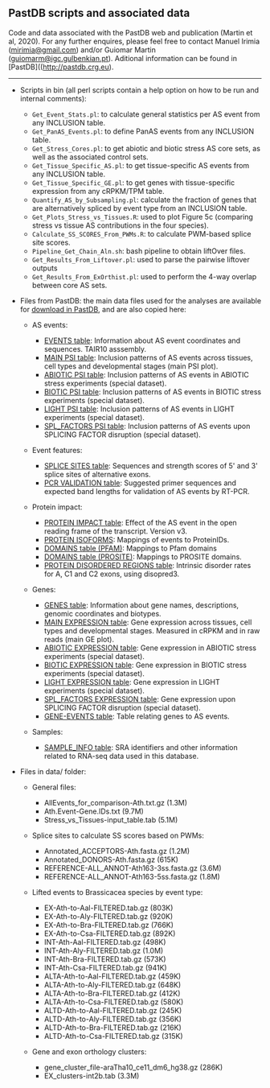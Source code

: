 ## PastDB scripts and associated data

Code and data associated with the PastDB web and publication (Martin et al, 2020). For any further enquires, please feel free to contact Manuel Irimia (mirimia@gmail.com) and/or Guiomar Martin (guiomarm@igc.gulbenkian.pt). Aditional information can be found in [PastDB]((http://pastdb.crg.eu).

------
  
* Scripts in bin (all perl scripts contain a help option on how to be run and internal comments):

  - `Get_Event_Stats.pl`: to calculate general statistics per AS event from any INCLUSION table.
  - `Get_PanAS_Events.pl`: to define PanAS events from any INCLUSION table.
  - `Get_Stress_Cores.pl`: to get abiotic and biotic stress AS core sets, as well as the associated control sets.
  - `Get_Tissue_Specific_AS.pl`: to get tissue-specific AS events from any INCLUSION table.
  - `Get_Tissue_Specific_GE.pl`: to get genes with tissue-specific expression from any cRPKM/TPM table.
  - `Quantify_AS_by_Subsampling.pl`: calculate the fraction of genes that are alternatively spliced by event type from an INCLUSION table.
  - `Get_Plots_Stress_vs_Tissues.R`: used to plot Figure 5c (comparing stress vs tissue AS contributions in the four species).
  - `Calculate_SS_SCORES_From_PWMs.R`: to calculate PWM-based splice site scores.
  - `Pipeline_Get_Chain_Aln.sh`: bash pipeline to obtain liftOver files.
  - `Get_Results_From_Liftover.pl`: used to parse the pairwise liftover outputs
  - `Get_Results_From_ExOrthist.pl`: used to perform the 4-way overlap between core AS sets.


* Files from PastDB: the main data files used for the analyses are available for [download in PastDB](http://pastdb.crg.eu/wiki/Downloads), and are also copied here:

  - AS events:
    - [EVENTS table](http://vastdb.crg.eu/downloads/araTha10/EVENT_INFO-araTha10.tab.gz): Information about AS event coordinates and sequences. TAIR10 asssembly.
    - [MAIN PSI table](http://vastdb.crg.eu/downloads/araTha10/PSI_TABLE-araTha10.tab.gz): Inclusion patterns of AS events across tissues, cell types and developmental stages (main PSI plot).
    - [ABIOTIC PSI table](http://vastdb.crg.eu/downloads/araTha10/PSI_TABLE-araTha10-40-ABIOTIC-v251.tab.gz): Inclusion patterns of AS events in ABIOTIC stress experiments (special dataset).
    - [BIOTIC PSI table](http://vastdb.crg.eu/downloads/araTha10/PSI_TABLE-araTha10-18-BIOTIC-v251.tab.gz): Inclusion patterns of AS events in BIOTIC stress experiments (special dataset).
    - [LIGHT PSI table](http://vastdb.crg.eu/downloads/araTha10/PSI_TABLE-araTha10-21-LIGHT-v251.tab.gz): Inclusion patterns of AS events in LIGHT experiments (special dataset).
    - [SPL_FACTORS PSI table](http://vastdb.crg.eu/downloads/araTha10/PSI_TABLE-araTha10-33-SPL_FACTORS-v251.tab.gz): Inclusion patterns of AS events upon SPLICING FACTOR disruption (special dataset).
    
  - Event features:
    - [SPLICE SITES table](http://vastdb.crg.eu/downloads/araTha10/SPLICE_SITE_SCORES-araTha10.tab.gz): Sequences and strength scores of 5' and 3' splice sites of alternative exons.
    - [PCR VALIDATION table](http://vastdb.crg.eu/downloads/araTha10/PCR_PRIMERS-araTha10.tab.gz): Suggested primer sequences and expected band lengths for validation of AS events by RT-PCR.
    
  - Protein impact:
    - [PROTEIN IMPACT table](http://vastdb.crg.eu/downloads/araTha10/PROT_IMPACT-araTha10-v3.tab.gz): Effect of the AS event in the open reading frame of the transcript. Version v3.
    - [PROTEIN ISOFORMS](http://vastdb.crg.eu/downloads/araTha10/PROT_ISOFORMS-araTha10.tab.gz): Mappings of events to ProteinIDs.
    - [DOMAINS table (PFAM)](http://vastdb.crg.eu/downloads/araTha10/PROT_PFAM-araTha10.tab.gz): Mappings to Pfam domains
    - [DOMAINS table (PROSITE)](http://vastdb.crg.eu/downloads/araTha10/PROT_PROSITE-araTha10.tab.gz): Mappings to PROSITE domains.
    - [PROTEIN DISORDERED REGIONS table](http://vastdb.crg.eu/downloads/araTha10/PROT_DISORDER-araTha10.tab.gz): Intrinsic disorder rates for A, C1 and C2 exons, using disopred3.
    
  - Genes:
    - [GENES table](http://vastdb.crg.eu/downloads/araTha10/GENE_INFO-araTha10.tab.gz): Information about gene names, descriptions, genomic coordinates and biotypes.
    - [MAIN EXPRESSION table](http://vastdb.crg.eu/downloads/araTha10/EXPRESSION_TABLE-araTha10.tab.gz): Gene expression across tissues, cell types and developmental stages. Measured in cRPKM and in raw reads (main GE plot).
    - [ABIOTIC EXPRESSION table](http://vastdb.crg.eu/downloads/araTha10/cRPKM-araTha10-40-ABIOTIC-NORM.tab.gz): Gene expression in ABIOTIC stress experiments (special dataset).
    - [BIOTIC EXPRESSION table](http://vastdb.crg.eu/downloads/araTha10/cRPKM-araTha10-18-BIOTIC-NORM.tab.gz): Gene expression in BIOTIC stress experiments (special dataset).
    - [LIGHT EXPRESSION table](http://vastdb.crg.eu/downloads/araTha10/cRPKM-araTha10-21-LIGHT-NORM.tab.gz): Gene expression in LIGHT experiments (special dataset).
    - [SPL_FACTORS EXPRESSION table](http://vastdb.crg.eu/downloads/araTha10/cRPKM-araTha10-33-SPL_FACTORS-NORM.tab.gz): Gene expression upon SPLICING FACTOR disruption (special dataset).
    - [GENE-EVENTS table](http://vastdb.crg.eu/downloads/araTha10/EVENTID_to_GENEID-araTha10.tab.gz): Table relating genes to AS events.

  - Samples:
    - [SAMPLE_INFO table](http://vastdb.crg.eu/downloads/araTha10/SAMPLE_INFO-araTha10.tab.gz): SRA identifiers and other information related to RNA-seq data used in this database.
  


* Files in data/ folder:

  - General files:
    - AllEvents_for_comparison-Ath.txt.gz (1.3M)
    - Ath.Event-Gene.IDs.txt (9.7M)
    - Stress_vs_Tissues-input_table.tab (5.1M)

  - Splice sites to calculate SS scores based on PWMs:
    - Annotated_ACCEPTORS-Ath.fasta.gz (1.2M)
    - Annotated_DONORS-Ath.fasta.gz (615K)
    - REFERENCE-ALL_ANNOT-Ath163-3ss.fasta.gz (3.6M)
    - REFERENCE-ALL_ANNOT-Ath163-5ss.fasta.gz (1.8M)
  
  - Lifted events to Brassicacea species by event type:
    - EX-Ath-to-Aal-FILTERED.tab.gz (803K)
    - EX-Ath-to-Aly-FILTERED.tab.gz (920K)
    - EX-Ath-to-Bra-FILTERED.tab.gz (766K)
    - EX-Ath-to-Csa-FILTERED.tab.gz (892K)
    - INT-Ath-Aal-FILTERED.tab.gz (498K)
    - INT-Ath-Aly-FILTERED.tab.gz (1.0M)
    - INT-Ath-Bra-FILTERED.tab.gz (573K)
    - INT-Ath-Csa-FILTERED.tab.gz (941K)
    - ALTA-Ath-to-Aal-FILTERED.tab.gz (459K)
    - ALTA-Ath-to-Aly-FILTERED.tab.gz (648K)
    - ALTA-Ath-to-Bra-FILTERED.tab.gz (412K)
    - ALTA-Ath-to-Csa-FILTERED.tab.gz (580K)
    - ALTD-Ath-to-Aal-FILTERED.tab.gz (245K)
    - ALTD-Ath-to-Aly-FILTERED.tab.gz (356K)
    - ALTD-Ath-to-Bra-FILTERED.tab.gz (216K)
    - ALTD-Ath-to-Csa-FILTERED.tab.gz (315K)

  - Gene and exon orthology clusters:
    - gene_cluster_file-araTha10_ce11_dm6_hg38.gz (286K)
    - EX_clusters-int2b.tab (3.3M)


